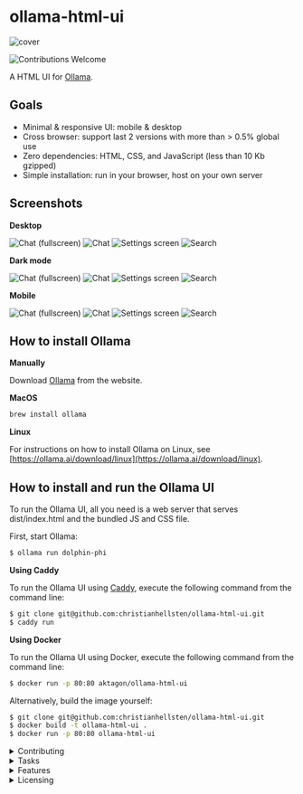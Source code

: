 # ollama-html-ui

![cover](/videos/video.gif)

![Contributions Welcome](https://img.shields.io/badge/Contributions-welcome-blue.svg)

A HTML UI for [Ollama](https://ollama.ai).

## Goals

- Minimal & responsive UI: mobile & desktop
- Cross browser: support last 2 versions with more than > 0.5% global use
- Zero dependencies: HTML, CSS, and JavaScript (less than 10 Kb gzipped)
- Simple installation: run in your browser, host on your own server

## Screenshots

**Desktop**

![Chat (fullscreen)](/screenshots/chat-collapsed.png)
![Chat](/screenshots/chat.png)
![Settings screen](/screenshots/settings.png)
![Search](/screenshots/search.png)

**Dark mode**

![Chat (fullscreen)](/screenshots/darkmode-chat-collapsed.png)
![Chat](/screenshots/darkmode-chat.png)
![Settings screen](/screenshots/darkmode-settings.png)
![Search](/screenshots/darkmode-search.png)

**Mobile**

![Chat (fullscreen)](/screenshots/mobile-chat-collapsed.png)
![Chat](/screenshots/mobile-chat.png)
![Settings screen](/screenshots/mobile-settings.png)
![Search](/screenshots/mobile-search.png)

## How to install Ollama

**Manually**

Download [Ollama](https://ollama.ai/) from the website.

**MacOS**

```bash
brew install ollama
```

**Linux**

For instructions on how to install Ollama on Linux, see [https://ollama.ai/download/linux](https://ollama.ai/download/linux).

## How to install and run the Ollama UI

To run the Ollama UI, all you need is a web server that serves dist/index.html
and the bundled JS and CSS file.

First, start Ollama:

```bash
$ ollama run dolphin-phi
```

**Using Caddy**

To run the Ollama UI using [Caddy](https://caddyserver.com/), execute the following command from the command line:

```bash
$ git clone git@github.com:christianhellsten/ollama-html-ui.git
$ caddy run
```

**Using Docker**

To run the Ollama UI using Docker, execute the following command from the command line:

```bash
$ docker run -p 80:80 aktagon/ollama-html-ui
```

Alternatively, build the image yourself:

```bash
$ git clone git@github.com:christianhellsten/ollama-html-ui.git
$ docker build -t ollama-html-ui .
$ docker run -p 80:80 ollama-html-ui
```

<details>
  <summary>Contributing</summary>
Clone the repository:

```bash
$ git clone git@github.com:christianhellsten/ollama-html-ui.git
$ cd ollama-html-ui
$ yarn global add parcel-bundler
# Alternatively, use npm:
# npm install -g parcel-bundler
$ npm install
$ parcel index.html
$ open http://locahost:1234
```

## Testing

Tests are written using `Playwright` and `node:test`.

The the tests can be run from the command line using this command:

```bash
$ ollama run dolphin-phi
$ node test
```

## Deployment

```bash
$ parcel build index.html
```
  </summary>
</details>


<details>
  <summary>Tasks</summary>

  - [ ] Personas / Characters / Custom GPTs
  - [ ] Ollama authentication
  - [ ] Edit message / response
  - [ ] Clear chat
  - [ ] CSP
  - [ ] Speech recognition
  - [ ] Image upload / multi-modal
  - [ ] Markdown support
  - [ ] Vote up / down

  ## Done

  - [x] Export chat messages to JSON
  - [x] Keyboard shortcuts
  - [x] Dark & light theme
  - [x] Export chat messages to JSON
  - [x] Keyboard shortcuts
  - [x] Keyboard shortcuts
  - [x] Dark & light theme
  - [x] Delete message / response
  - [x] Ollama chat API / chat memory
  - [x] IndexedDB persistence
  - [x] Model parameters
  - [x] System prompt
  - [x] Copy message to clipboard
  - [x] Select model in settings (global)
  - [x] Select model in chat (local)
  - [x] Search chats
  - [x] Delete Chat
  - [x] Select model
  - [x] Save settings
  - [x] View settings
  - [x] Clear chats
  - [x] Edit chat
  - [x] New chat
  - [x] Abort response
  - [x] Send message
  - [x] UI tests: https://nodejs.org/api/test.html

  </summary>
</details>

<details>
  <summary>Features</summary>

    - https://ollama.ai support

    **Chat**

    - New chat
    - Edit chat
    - Delete chat
    - Download chat
    - Scroll to top/bottom
    - Copy chat to clipboard

    **Chats**

    - Search chats
    - Clear chats
    - Chat history
    - Export chats

    **Settings**

    - URL
    - Model
    - System prompt
    - Model parameters

  </summary>
</details>

<details>
  <summary>Licensing</summary>

This project is available under two licensing options:

1. **Open Source License (MIT)**:

   - The code in this project is available under the terms of the MIT License.
   - You are free to use, modify, and distribute the code in your non-commercial, open source projects.
   - View the full text of the MIT License in the [LICENSE](LICENSE) file.

2. **Commercial License**:

   - If you intend to use this code in a commercial project, we offer a separate commercial licensing option.
   - Our commercial license provides additional rights and support tailored to your commercial needs.
   - To inquire about our commercial licensing options, pricing, and terms, please contact us at [christian@aktagon.com](mailto:christian@aktagon.com) to discuss your specific requirements.

We value and support both our open source community and commercial users. By providing dual licensing options, we aim to make this project accessible to a wide range of users while offering customized solutions for commercial projects.

  </summary>
</details>
